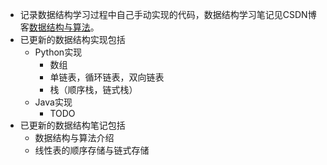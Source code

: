 - 记录数据结构学习过程中自己手动实现的代码，数据结构学习笔记见CSDN博客[数据结构与算法](https://blog.csdn.net/qq_24831889/article/category/9372231)。
- 已更新的数据结构实现包括
  - Python实现
    - 数组
    - 单链表，循环链表，双向链表
    - 栈（顺序栈，链式栈）
  - Java实现
    - TODO
- 已更新的数据结构笔记包括
  - 数据结构与算法介绍
  - 线性表的顺序存储与链式存储
